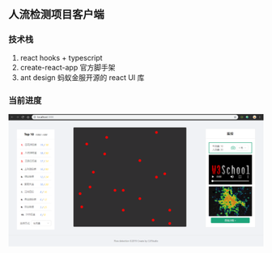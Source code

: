 ## 人流检测项目客户端

### 技术栈

1. react hooks + typescript
2. create-react-app 官方脚手架
3. ant design 蚂蚁金服开源的 react UI 库

### 当前进度

![progress](https://github.com/tjx666/flow-detection-client/raw/master/screenshots/2019-04-30_23-37-56.png?raw=true)
